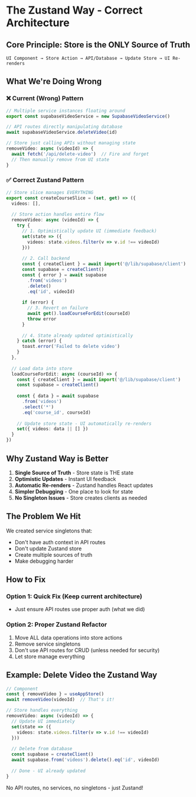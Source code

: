 # The Zustand Way - Correct Architecture

## Core Principle: Store is the ONLY Source of Truth

```
UI Component → Store Action → API/Database → Update Store → UI Re-renders
```

## What We're Doing Wrong

### ❌ Current (Wrong) Pattern
```typescript
// Multiple service instances floating around
export const supabaseVideoService = new SupabaseVideoService()

// API routes directly manipulating database
await supabaseVideoService.deleteVideo(id)

// Store just calling APIs without managing state
removeVideo: async (videoId) => {
  await fetch('/api/delete-video')  // Fire and forget
  // Then manually remove from UI state
}
```

### ✅ Correct Zustand Pattern
```typescript
// Store slice manages EVERYTHING
export const createCourseSlice = (set, get) => ({
  videos: [],
  
  // Store action handles entire flow
  removeVideo: async (videoId) => {
    try {
      // 1. Optimistically update UI (immediate feedback)
      set(state => ({
        videos: state.videos.filter(v => v.id !== videoId)
      }))
      
      // 2. Call backend
      const { createClient } = await import('@/lib/supabase/client')
      const supabase = createClient()
      const { error } = await supabase
        .from('videos')
        .delete()
        .eq('id', videoId)
      
      if (error) {
        // 3. Revert on failure
        await get().loadCourseForEdit(courseId)
        throw error
      }
      
      // 4. State already updated optimistically
    } catch (error) {
      toast.error('Failed to delete video')
    }
  },
  
  // Load data into store
  loadCourseForEdit: async (courseId) => {
    const { createClient } = await import('@/lib/supabase/client')
    const supabase = createClient()
    
    const { data } = await supabase
      .from('videos')
      .select('*')
      .eq('course_id', courseId)
    
    // Update store state - UI automatically re-renders
    set({ videos: data || [] })
  }
})
```

## Why Zustand Way is Better

1. **Single Source of Truth** - Store state is THE state
2. **Optimistic Updates** - Instant UI feedback
3. **Automatic Re-renders** - Zustand handles React updates
4. **Simpler Debugging** - One place to look for state
5. **No Singleton Issues** - Store creates clients as needed

## The Problem We Hit

We created service singletons that:
- Don't have auth context in API routes
- Don't update Zustand store
- Create multiple sources of truth
- Make debugging harder

## How to Fix

### Option 1: Quick Fix (Keep current architecture)
- Just ensure API routes use proper auth (what we did)

### Option 2: Proper Zustand Refactor
1. Move ALL data operations into store actions
2. Remove service singletons
3. Don't use API routes for CRUD (unless needed for security)
4. Let store manage everything

## Example: Delete Video the Zustand Way

```typescript
// Component
const { removeVideo } = useAppStore()
await removeVideo(videoId)  // That's it!

// Store handles everything
removeVideo: async (videoId) => {
  // Update UI immediately
  set(state => ({
    videos: state.videos.filter(v => v.id !== videoId)
  }))
  
  // Delete from database
  const supabase = createClient()
  await supabase.from('videos').delete().eq('id', videoId)
  
  // Done - UI already updated
}
```

No API routes, no services, no singletons - just Zustand!